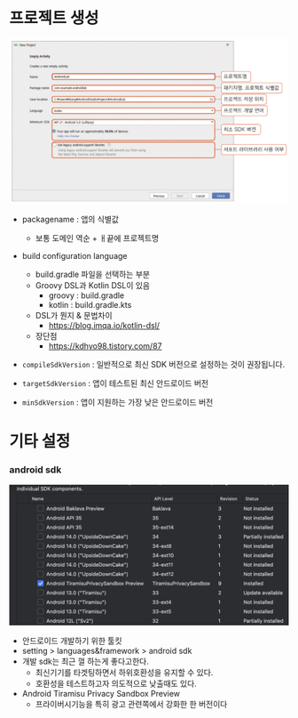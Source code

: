 # 프로젝트 생성
![](assets/setting-20241219232030173.png)

- packagename : 앱의 식별값
	- 보통 도메인 역순 + ㅐ끝에 프로젝트명
- build configuration language
	- build.gradle 파일을 선택하는 부분
	- Groovy DSL과 Kotlin DSL이 있음
		- groovy : build.gradle
		- kotlin : build.gradle.kts
	- DSL가 뭔지 & 문법차이
		- https://blog.imqa.io/kotlin-dsl/
	- 장단점
		- https://kdhyo98.tistory.com/87

- `compileSdkVersion` :  일반적으로 최신 SDK 버전으로 설정하는 것이 권장됩니다.
- `targetSdkVersion` : 앱이 테스트된 최신 안드로이드 버전
- `minSdkVersion` : 앱이 지원하는 가장 낮은 안드로이드 버전

# 기타 설정
### android sdk 
![](assets/1_setting-20241221011941321.png)
- 안드로이드 개발하기 위한 툴킷
- setting > languages&framework > android sdk
- 개발 sdk는 최근 껄 하는게 좋다고한다.
	- 최신기기를 타겟팅하면서 하위호환성을 유지할 수 있다.
	- 호환성을 테스트하고자 의도적으로 낮출때도 있다.
- Android Tiramisu Privacy Sandbox Preview
	- 프라이버시기능을 특히 광고 관련쪽에서 강화한 한 버전이다